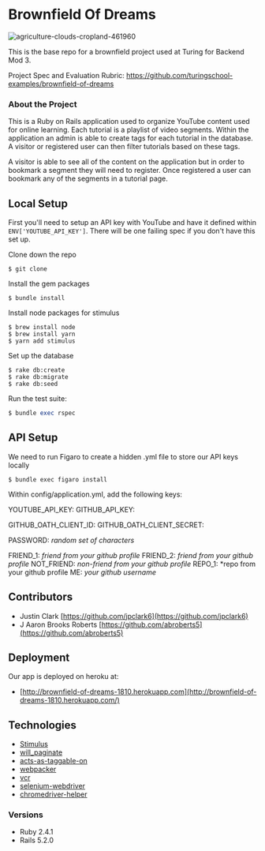 # Brownfield Of Dreams

![agriculture-clouds-cropland-461960](https://user-images.githubusercontent.com/40776966/52017905-fa5b4500-24a5-11e9-87b5-e68f349174fd.jpg)

This is the base repo for a brownfield project used at Turing for Backend Mod 3.

Project Spec and Evaluation Rubric: https://github.com/turingschool-examples/brownfield-of-dreams

### About the Project

This is a Ruby on Rails application used to organize YouTube content used for online learning. Each tutorial is a playlist of video segments. Within the application an admin is able to create tags for each tutorial in the database. A visitor or registered user can then filter tutorials based on these tags.

A visitor is able to see all of the content on the application but in order to bookmark a segment they will need to register. Once registered a user can bookmark any of the segments in a tutorial page.

## Local Setup

First you'll need to setup an API key with YouTube and have it defined within `ENV['YOUTUBE_API_KEY']`. There will be one failing spec if you don't have this set up.

Clone down the repo
```
$ git clone
```

Install the gem packages
```
$ bundle install
```

Install node packages for stimulus
```
$ brew install node
$ brew install yarn
$ yarn add stimulus
```

Set up the database
```
$ rake db:create
$ rake db:migrate
$ rake db:seed
```

Run the test suite:
```ruby
$ bundle exec rspec
```

## API Setup
We need to run Figaro to create a hidden .yml file to store our API keys locally

```
$ bundle exec figaro install
```

Within config/application.yml, add the following keys:

YOUTUBE_API_KEY:
GITHUB_API_KEY:

GITHUB_OATH_CLIENT_ID:
GITHUB_OATH_CLIENT_SECRET:

PASSWORD: *random set of characters*

FRIEND_1:     *friend from your github profile*
FRIEND_2:     *friend from your github profile*
NOT_FRIEND:   *non-friend from your github profile*
REPO_1:       *repo from your github profile
ME:           *your github username*

## Contributors

* Justin Clark  [https://github.com/jpclark6](https://github.com/jpclark6)
* J Aaron Brooks Roberts  [https://github.com/abroberts5](https://github.com/abroberts5)

## Deployment

Our app is deployed on heroku at:

* [http://brownfield-of-dreams-1810.herokuapp.com](http://brownfield-of-dreams-1810.herokuapp.com/)

## Technologies
* [Stimulus](https://github.com/stimulusjs/stimulus)
* [will_paginate](https://github.com/mislav/will_paginate)
* [acts-as-taggable-on](https://github.com/mbleigh/acts-as-taggable-on)
* [webpacker](https://github.com/rails/webpacker)
* [vcr](https://github.com/vcr/vcr)
* [selenium-webdriver](https://www.seleniumhq.org/docs/03_webdriver.jsp)
* [chromedriver-helper](http://chromedriver.chromium.org/)

### Versions
* Ruby 2.4.1
* Rails 5.2.0
